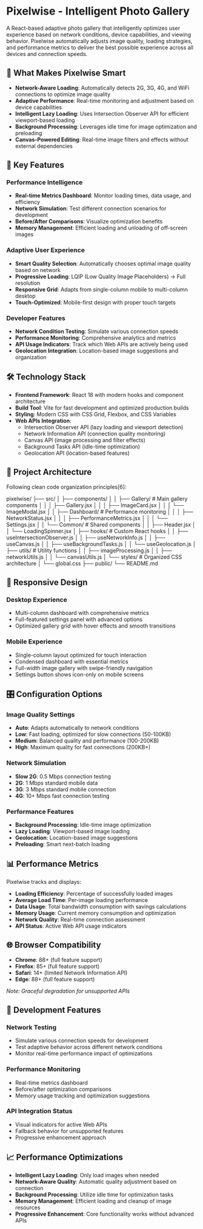 # Pixelwise - Intelligent Photo Gallery

A React-based adaptive photo gallery that intelligently optimizes user experience based on network conditions, device capabilities, and viewing behavior. Pixelwise automatically adjusts image quality, loading strategies, and performance metrics to deliver the best possible experience across all devices and connection speeds.

## 🎯 What Makes Pixelwise Smart

- **Network-Aware Loading**: Automatically detects 2G, 3G, 4G, and WiFi connections to optimize image quality
- **Adaptive Performance**: Real-time monitoring and adjustment based on device capabilities
- **Intelligent Lazy Loading**: Uses Intersection Observer API for efficient viewport-based loading
- **Background Processing**: Leverages idle time for image optimization and preloading
- **Canvas-Powered Editing**: Real-time image filters and effects without external dependencies

## 🚀 Key Features

### Performance Intelligence
- **Real-time Metrics Dashboard**: Monitor loading times, data usage, and efficiency
- **Network Simulation**: Test different connection scenarios for development
- **Before/After Comparisons**: Visualize optimization benefits
- **Memory Management**: Efficient loading and unloading of off-screen images

### Adaptive User Experience
- **Smart Quality Selection**: Automatically chooses optimal image quality based on network
- **Progressive Loading**: LQIP (Low Quality Image Placeholders) → Full resolution
- **Responsive Grid**: Adapts from single-column mobile to multi-column desktop
- **Touch-Optimized**: Mobile-first design with proper touch targets

### Developer Features
- **Network Condition Testing**: Simulate various connection speeds
- **Performance Monitoring**: Comprehensive analytics and metrics
- **API Usage Indicators**: Track which Web APIs are actively being used
- **Geolocation Integration**: Location-based image suggestions and organization

## 🛠️ Technology Stack

- **Frontend Framework**: React 18 with modern hooks and component architecture
- **Build Tool**: Vite for fast development and optimized production builds
- **Styling**: Modern CSS with CSS Grid, Flexbox, and CSS Variables
- **Web APIs Integration**:
  - Intersection Observer API (lazy loading and viewport detection)
  - Network Information API (connection quality monitoring)
  - Canvas API (image processing and filter effects)
  - Background Tasks API (idle-time optimization)
  - Geolocation API (location-based features)

## 📁 Project Architecture

Following clean code organization principles[6]:

pixelwise/
├── src/
│ ├── components/
│ │ ├── Gallery/ # Main gallery components
│ │ │ ├── Gallery.jsx
│ │ │ ├── ImageCard.jsx
│ │ │ └── ImageModal.jsx
│ │ ├── Dashboard/ # Performance monitoring
│ │ │ ├── NetworkStatus.jsx
│ │ │ ├── PerformanceMetrics.jsx
│ │ │ └── Settings.jsx
│ │ └── Common/ # Shared components
│ │ ├── Header.jsx
│ │ └── LoadingSpinner.jsx
│ ├── hooks/ # Custom React hooks
│ │ ├── useIntersectionObserver.js
│ │ ├── useNetworkInfo.js
│ │ ├── useCanvas.js
│ │ ├── useBackgroundTasks.js
│ │ └── useGeolocation.js
│ ├── utils/ # Utility functions
│ │ ├── imageProcessing.js
│ │ ├── networkUtils.js
│ │ └── canvasUtils.js
│ └── styles/ # Organized CSS architecture
│ └── global.css
├── public/
└── README.md
## 📱 Responsive Design

### Desktop Experience
- Multi-column dashboard with comprehensive metrics
- Full-featured settings panel with advanced options
- Optimized gallery grid with hover effects and smooth transitions

### Mobile Experience
- Single-column layout optimized for touch interaction
- Condensed dashboard with essential metrics
- Full-width image gallery with swipe-friendly navigation
- Settings button shows icon-only on mobile screens

## 🎛️ Configuration Options

### Image Quality Settings
- **Auto**: Adapts automatically to network conditions
- **Low**: Fast loading, optimized for slow connections (50-100KB)
- **Medium**: Balanced quality and performance (100-200KB)
- **High**: Maximum quality for fast connections (200KB+)

### Network Simulation
- **Slow 2G**: 0.5 Mbps connection testing
- **2G**: 1 Mbps standard mobile data
- **3G**: 3 Mbps standard mobile connection
- **4G**: 10+ Mbps fast connection testing

### Performance Features
- **Background Processing**: Idle-time image optimization
- **Lazy Loading**: Viewport-based image loading
- **Geolocation**: Location-based image suggestions
- **Preloading**: Smart next-batch loading

## 📊 Performance Metrics

Pixelwise tracks and displays:
- **Loading Efficiency**: Percentage of successfully loaded images
- **Average Load Time**: Per-image loading performance
- **Data Usage**: Total bandwidth consumption with savings calculations
- **Memory Usage**: Current memory consumption and optimization
- **Network Quality**: Real-time connection assessment
- **API Status**: Active Web API usage indicators

## 🌐 Browser Compatibility

- **Chrome**: 88+ (full feature support)
- **Firefox**: 85+ (full feature support)
- **Safari**: 14+ (limited Network Information API)
- **Edge**: 88+ (full feature support)

*Note: Graceful degradation for unsupported APIs*

## 🔧 Development Features

### Network Testing
- Simulate various connection speeds for development
- Test adaptive behavior across different network conditions
- Monitor real-time performance impact of optimizations

### Performance Monitoring
- Real-time metrics dashboard
- Before/after optimization comparisons
- Memory usage tracking and optimization suggestions

### API Integration Status
- Visual indicators for active Web APIs
- Fallback behavior for unsupported features
- Progressive enhancement approach

## 📈 Performance Optimizations

- **Intelligent Lazy Loading**: Only load images when needed
- **Network-Aware Quality**: Automatic quality adjustment based on connection
- **Background Processing**: Utilize idle time for optimization tasks
- **Memory Management**: Efficient loading and cleanup of image resources
- **Progressive Enhancement**: Core functionality works without advanced APIs
